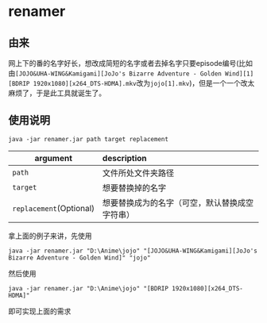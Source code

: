 # renamer
## 由来
网上下的番的名字好长，想改成简短的名字或者去掉名字只要episode编号(比如由`[JOJO&UHA-WING&Kamigami][JoJo's Bizarre Adventure - Golden Wind][1][BDRIP 1920x1080][x264_DTS-HDMA].mkv`改为`jojo[1].mkv`)，但是一个一个改太麻烦了，于是此工具就诞生了。

## 使用说明

`java -jar renamer.jar path target replacement`

| argument                | description                                    |
| ----------------------- | :--------------------------------------------- |
| `path`                  | 文件所处文件夹路径                             |
| `target`                | 想要替换掉的名字                               |
| `replacement`(Optional) | 想要替换成为的名字（可空，默认替换成空字符串） |

拿上面的例子来讲，先使用

`java -jar renamer.jar "D:\Anime\jojo" "[JOJO&UHA-WING&Kamigami][JoJo's Bizarre Adventure - Golden Wind]" "jojo"`  

然后使用

`java -jar renamer.jar "D:\Anime\jojo" "[BDRIP 1920x1080][x264_DTS-HDMA]"`    

即可实现上面的需求
